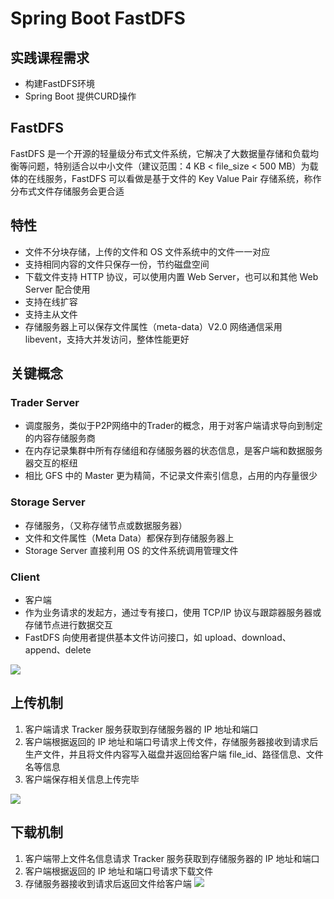# Spring Boot FastDFS

## 实践课程需求

- 构建FastDFS环境
- Spring Boot 提供CURD操作



## FastDFS

FastDFS 是一个开源的轻量级分布式文件系统，它解决了大数据量存储和负载均衡等问题，特别适合以中小文件（建议范围：4 KB < file_size < 500 MB）为载体的在线服务，FastDFS 可以看做是基于文件的 Key Value Pair 存储系统，称作分布式文件存储服务会更合适

## 特性

- 文件不分块存储，上传的文件和 OS 文件系统中的文件一一对应
- 支持相同内容的文件只保存一份，节约磁盘空间
- 下载文件支持 HTTP 协议，可以使用内置 Web Server，也可以和其他 Web Server 配合使用
- 支持在线扩容
- 支持主从文件
- 存储服务器上可以保存文件属性（meta-data）V2.0 网络通信采用 libevent，支持大并发访问，整体性能更好

## 关键概念

### Trader Server

- 调度服务，类似于P2P网络中的Trader的概念，用于对客户端请求导向到制定的内容存储服务商
- 在内存记录集群中所有存储组和存储服务器的状态信息，是客户端和数据服务器交互的枢纽
- 相比 GFS 中的 Master 更为精简，不记录文件索引信息，占用的内存量很少

### Storage Server
- 存储服务，（又称存储节点或数据服务器）
- 文件和文件属性（Meta Data）都保存到存储服务器上
- Storage Server 直接利用 OS 的文件系统调用管理文件

### Client
- 客户端
- 作为业务请求的发起方，通过专有接口，使用 TCP/IP 协议与跟踪器服务器或存储节点进行数据交互
- FastDFS 向使用者提供基本文件访问接口，如 upload、download、append、delete

![](media/15619816573254/15619821425803.jpg)

## 上传机制

1. 客户端请求 Tracker 服务获取到存储服务器的 IP 地址和端口
2. 客户端根据返回的 IP 地址和端口号请求上传文件，存储服务器接收到请求后生产文件，并且将文件内容写入磁盘并返回给客户端 file_id、路径信息、文件名等信息
3. 客户端保存相关信息上传完毕

![](media/15619816573254/15619822345586.jpg)


## 下载机制
1. 客户端带上文件名信息请求 Tracker 服务获取到存储服务器的 IP 地址和端口
2. 客户端根据返回的 IP 地址和端口号请求下载文件
3. 存储服务器接收到请求后返回文件给客户端
![](media/15619816573254/15619823061159.jpg)

